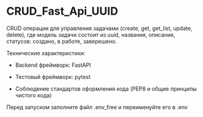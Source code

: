 # CRUD_Fast_Api_UUID
CRUD операции для управления задачами (create, get, get_list, update, delete), где модель задачи состоит из uuid, названия, описания, статусов: создано, в работе, заверешено.


Технические характеристики:
- Backend фреймворк:
  FastAPI 

- Тестовый фреймворк:
  pytest

- Соблюдение стандартов оформления кода (PEP8 и общие принципы чистого кода)


Перед запуском заполните файл .env_free и переименуйте его в .env